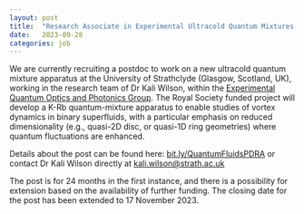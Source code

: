 ```yaml
---
layout: post
title:  "Research Associate in Experimental Ultracold Quantum Mixtures at the University of Strathclyde - deadline extended to 17 November"
date:   2023-09-28
categories: job
---
```


We are currently recruiting a postdoc to work on a new ultracold quantum mixture apparatus at the University of Strathclyde (Glasgow, Scotland, UK), working in the research team of Dr Kali Wilson, within the <a href="https://eqop.phys.strath.ac.uk/"> Experimental Quantum Optics and Photonics Group</a>. The Royal Society funded project will develop a K-Rb quantum-mixture apparatus to enable studies of vortex dynamics in binary superfluids, with a particular emphasis on reduced dimensionality (e.g., quasi-2D disc, or quasi-1D ring geometries) where quantum fluctuations are enhanced.  

Details about the post can be found here: <a href="https://bit.ly/QuantumFluidsPDRA"> bit.ly/QuantumFluidsPDRA</a> or contact Dr Kali Wilson directly at kali.wilson@strath.ac.uk

The post is for 24 months in the first instance, and there is a possibility for extension based on the availability of further funding.  The closing date for the post has been extended to 17 November 2023. 
 
